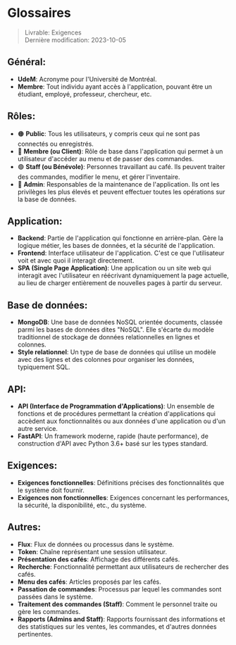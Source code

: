# Glossaires

> Livrable: Exigences  
> Dernière modification: 2023-10-05
>

## Général:

- **UdeM**: Acronyme pour l'Université de Montréal.
- **Membre**: Tout individu ayant accès à l'application, pouvant être un étudiant, employé, professeur, chercheur, etc.

## Rôles:

- 🟠 **Public**: Tous les utilisateurs, y compris ceux qui ne sont pas connectés ou enregistrés.
- 🔵 **Membre (ou Client)**: Rôle de base dans l'application qui permet à un utilisateur d'accéder au menu et de passer des commandes.
- 🟢 **Staff (ou Bénévole)**: Personnes travaillant au café. Ils peuvent traiter des commandes, modifier le menu, et gérer l'inventaire.
- 🔴 **Admin**: Responsables de la maintenance de l'application. Ils ont les privilèges les plus élevés et peuvent effectuer toutes les opérations sur la base de données.

## Application:

- **Backend**: Partie de l'application qui fonctionne en arrière-plan. Gère la logique métier, les bases de données, et la sécurité de l'application.
- **Frontend**: Interface utilisateur de l'application. C'est ce que l'utilisateur voit et avec quoi il interagit directement.
- **SPA (Single Page Application)**: Une application ou un site web qui interagit avec l'utilisateur en réécrivant dynamiquement la page actuelle, au lieu de charger entièrement de nouvelles pages à partir du serveur.

## Base de données:

- **MongoDB**: Une base de données NoSQL orientée documents, classée parmi les bases de données dites "NoSQL". Elle s'écarte du modèle traditionnel de stockage de données relationnelles en lignes et colonnes.
- **Style relationnel**: Un type de base de données qui utilise un modèle avec des lignes et des colonnes pour organiser les données, typiquement SQL.

## API:

- **API (Interface de Programmation d'Applications)**: Un ensemble de fonctions et de procédures permettant la création d'applications qui accèdent aux fonctionnalités ou aux données d'une application ou d'un autre service.
- **FastAPI**: Un framework moderne, rapide (haute performance), de construction d'API avec Python 3.6+ basé sur les types standard.

## Exigences:

- **Exigences fonctionnelles**: Définitions précises des fonctionnalités que le système doit fournir.
- **Exigences non fonctionnelles**: Exigences concernant les performances, la sécurité, la disponibilité, etc., du système.

## Autres:

- **Flux**: Flux de données ou processus dans le système.
- **Token**: Chaîne représentant une session utilisateur.
- **Présentation des cafés**: Affichage des différents cafés.
- **Recherche**: Fonctionnalité permettant aux utilisateurs de rechercher des cafés.
- **Menu des cafés**: Articles proposés par les cafés.
- **Passation de commandes**: Processus par lequel les commandes sont passées dans le système.
- **Traitement des commandes (Staff)**: Comment le personnel traite ou gère les commandes.
- **Rapports (Admins and Staff)**: Rapports fournissant des informations et des statistiques sur les ventes, les commandes, et d'autres données pertinentes.
